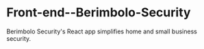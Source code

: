 # Front-end--Berimbolo-Security
Berimbolo Security's React app simplifies home and small business security. 
